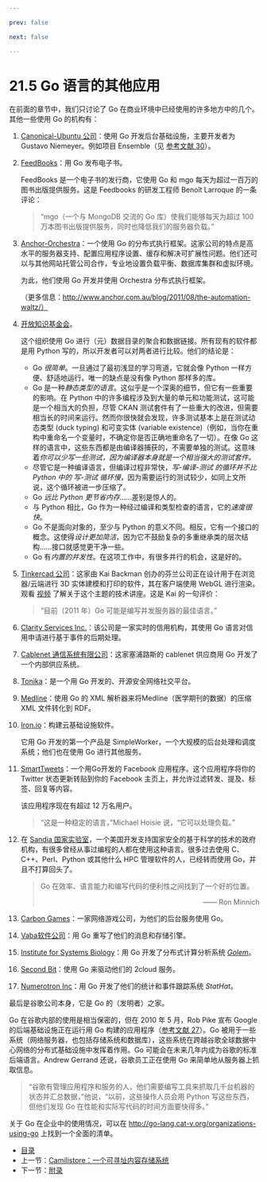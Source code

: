 ```yaml
---

prev: false  

next: false  

---
```


# 21.5 Go 语言的其他应用

在前面的章节中，我们只讨论了 Go 在商业环境中已经使用的许多地方中的几个。其他一些使用 Go 的机构有：

1. [Canonical-Ubuntu 公司](http://www.canonical.com/)：使用 Go 开发后台基础设施，主要开发者为 Gustavo Niemeyer。例如项目 Ensemble（见 [参考文献 30]()）。

2. [FeedBooks](http://www.feedbooks.com/)：用 Go 发布电子书。
   
   FeedBooks 是一个电子书的发行商，它使用 Go 和 mgo 每天为超过一百万的图书出版提供服务。这是 Feedbooks 的研发工程师 Benoît Larroque 的一条评论：
   
   > “mgo（一个与 MongoDB 交流的 Go 库）使我们能够每天为超过 100 万本图书出版提供服务，同时也降低我们的服务器负载。”
   
3. [Anchor-Orchestra](http://www.anchor.com.au/)：一个使用 Go 的分布式执行框架。这家公司的特点是高水平的服务器支持、配置应用程序设置、缓存和解决可扩展性问题。他们还可以与其他网站托管公司合作，专业地设置负载平衡、数据库集群和虚拟环境。

   为此，他们使用 Go 开发并使用 Orchestra 分布式执行框架。

   （更多信息：http://www.anchor.com.au/blog/2011/08/the-automation-waltz/）

4. [开放知识基金会](http://eris.okfn.org/ww/2011/03/gockan)。

   这个组织使用 Go 进行（元）数据目录的聚合和数据链接。所有现有的软件都是用 Python 写的，所以开发者可以对两者进行比较。他们的结论是：
   
   - Go *很简单*。一旦通过了最初浅显的学习弯道，它就会像 Python 一样方便、舒适地运行。唯一的缺点是没有像 Python 那样多的库。
   - Go 是一种*静态类型的语言*。这似乎是一个深奥的细节，但它有一些重要的影响。在 Python 中的许多编程涉及到大量的单元和功能测试，这可能是一个相当大的负担，尽管 CKAN 测试套件有了一些重大的改进，但需要相当长的时间来运行。然而你很快就会发现，许多测试基本上是在测试动态类型 (duck typing) 和可变实体 (variable existence)（例如，当你在重构中重命名一个变量时，不确定你是否正确地重命名了一切）。在像 Go 这样的语言中，这些东西都是由编译器捕获的，不需要单独的测试。这意味着*你可以少写一些测试，因为编译器本身就是一个相当强大的测试套件。*
   - 尽管它是一种编译语言，但编译过程非常快，*写-编译-测试 的循环并不比 Python 中的 写-测试 循环慢*，因为需要运行的测试较少，如同上文所说，这个循环被进一步压缩了。
   - Go *远比 Python 更节省内存*……差别是惊人的。
   - 与 Python 相比，Go 作为一种经过编译和类型检查的语言，它的*速度很快*。
   - Go 不是面向对象的，至少与 Python 的意义不同。相反，它有一个接口的概念。这使得*设计更加简洁*，因为它不鼓励复杂的多重继承类的层次结构……接口就感觉更干净一些。
   - Go 有*内置的并发性*。在这项工作中，有很多并行的机会，这是好的。

5. [Tinkercad 公司](http://tinkercad.com/)：这家由 Kai Backman 创办的芬兰公司正在设计用于在浏览器/云端进行 3D 实体建模和打印的软件，其在客户端使用 WebGL 进行渲染。观看 [视频](http://www.youtube.com/watch?v=5aY4a9QnLhw) 了解关于这个主题的技术讲座。这是 Kai 的一句评价：

   > “目前（2011 年）Go 可能是编写并发服务器的最佳语言。”

6. [Clarity Services Inc.](http://www.clarityservices.com)：该公司是一家实时的信用机构，其使用 Go 语言对信用申请进行基于事件的后期处理。

7. [Cablenet 通信系统有限公司](http://www.cablenet.com.cy/en/)：这家塞浦路斯的 cablenet 供应商用 Go 开发了一个内部供应系统。

8. [Tonika](http://pdos.csail.mit.edu/~petar/5ttt.org/)：是一个用 Go 开发的、开源安全网络社交平台。

9. [Medline](http://eris.okfn.org/ww/2011/05/medline/)：使用 Go 的 XML 解析器来将Medline（医学期刊的数据）的压缩 XML 文件转化到 RDF。

10. [Iron.io](www.iron.io)：构建云基础设施软件。

    它用 Go 开发的第一个产品是 SimpleWorker，一个大规模的后台处理和调度系统；他们也在使用 Go 进行其他服务。

11. [SmartTweets](http://www.facebook.com/apps/application.php?id=135488932982)：一个用Go开发的 Facebook 应用程序。这个应用程序将你的 Twitter 状态更新转贴到你的 Facebook 主页上，并允许过滤转发、提及、标签、回复等内容。

    该应用程序现在有超过 12 万名用户。

    > “这是一种稳定的语言，”Michael Hoisie 说，“它可以处理负载。”

12. 在 [Sandia 国家实验室](http://www.sandia.gov/about/index.html)，一个美国开发支持国家安全的基于科学的技术的政府机构，有很多曾经从事过编程的人都在使用这种语言。很多过去使用 C、C++、Perl、Python 或其他什么 HPC 管理软件的人，已经转而使用 Go，并且不打算回头了。

    > Go 在效率、语言能力和编写代码的便利性之间找到了一个好的位置。
    >
    > <p style="text-align:right">—— Ron Minnich</p>

13. [Carbon Games](http://carbongames.com/)：一家网络游戏公司，为他们的后台服务使用 Go。

14. [Vaba软件公司](http://vabasoftware.com/)：用 Go 重写了他们的消息和存储引擎。

15. [Institute for Systems Biology](http://systemsbiology.org/)：用 Go 开发了分布式计算分析系统 [*Golem*](http://code.google.com/p/golem/)。

16. [Second Bit](http://www.secondbit.org/)：使用 Go 来驱动他们的 2cloud 服务。

17. [Numerotron Inc](http://www.stathat.com/)：用 Go 开发了他们的统计和事件跟踪系统 *StatHat*。

最后是谷歌公司本身，它是 Go 的（发明者）之家。

Go 在谷歌内部的使用是相当保密的，但在 2010 年 5 月，Rob Pike 宣布 Google 的后端基础设施正在运行用  Go 构建的应用程序（[参考文献 27]()）。Go 被用于一些系统（网络服务器，也包括存储系统和数据库），这些系统在跨越谷歌全球数据中心网络的分布式基础设施中发挥着作用。Go 可能会在未来几年内成为谷歌的标准后端语言。Andrew Gerrand 还说，谷歌员工正在使用 Go 来简单地从服务器上抓取信息。

> “谷歌有管理应用程序和服务的人，他们需要编写工具来抓取几千台机器的状态并汇总数据，”他说，“以前，这些操作人员会用 Python 写这些东西，但他们发现 Go 在性能和实际写代码的时间方面要快得多。”

关于 Go 在企业中的使用情况，可以在 http://go-lang.cat-v.org/organizations-using-go 上找到一个全面的清单。

- [目录](directory.md)
- 上一节：[Camilistore：一个可寻址内容存储系统](21.4.md)
- 下一节：[附录](Appendices.md)
